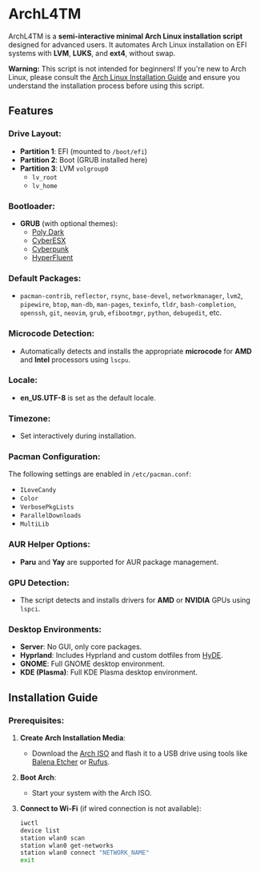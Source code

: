 # ArchL4TM

ArchL4TM is a **semi-interactive minimal Arch Linux installation script** designed for advanced users. It automates Arch Linux installation on EFI systems with **LVM**, **LUKS**, and **ext4**, without swap.

**Warning:** This script is not intended for beginners! If you're new to Arch Linux, please consult the [Arch Linux Installation Guide](https://wiki.archlinux.org/title/Installation_guide/) and ensure you understand the installation process before using this script.

## Features

### Drive Layout:
- **Partition 1**: EFI (mounted to `/boot/efi`)
- **Partition 2**: Boot (GRUB installed here)
- **Partition 3**: LVM `volgroup0`
  - `lv_root`
  - `lv_home`

### Bootloader:
- **GRUB** (with optional themes):
  - [Poly Dark](https://github.com/shvchk/poly-dark.git)
  - [CyberESX](https://github.com/HenriqueLopes42/themeGrub.CyberEXS.git)
  - [Cyberpunk](https://gitlab.com/anoopmsivadas/Cyberpunk-GRUB-Theme.git)
  - [HyperFluent](https://github.com/Coopydood/HyperFluent-GRUB-Theme.git)

### Default Packages:
- `pacman-contrib`, `reflector`, `rsync`, `base-devel`, `networkmanager`, `lvm2`, `pipewire`, `btop`, `man-db`, `man-pages`, `texinfo`, `tldr`, `bash-completion`, `openssh`, `git`, `neovim`, `grub`, `efibootmgr`, `python`, `debugedit`, etc.

### Microcode Detection:
- Automatically detects and installs the appropriate **microcode** for **AMD** and **Intel** processors using `lscpu`.

### Locale:
- **en_US.UTF-8** is set as the default locale.

### Timezone:
- Set interactively during installation.

### Pacman Configuration:
The following settings are enabled in `/etc/pacman.conf`:
- `ILoveCandy`
- `Color`
- `VerbosePkgLists`
- `ParallelDownloads`
- `MultiLib`

### AUR Helper Options:
- **Paru** and **Yay** are supported for AUR package management.

### GPU Detection:
- The script detects and installs drivers for **AMD** or **NVIDIA** GPUs using `lspci`.

### Desktop Environments:
- **Server**: No GUI, only core packages.
- **Hyprland**: Includes Hyprland and custom dotfiles from [HyDE](https://github.com/live4thamuzik/L4TM-HyDE).
- **GNOME**: Full GNOME desktop environment.
- **KDE (Plasma)**: Full KDE Plasma desktop environment.

## Installation Guide

### Prerequisites:
1. **Create Arch Installation Media**:
   - Download the [Arch ISO](https://archlinux.org/download/) and flash it to a USB drive using tools like [Balena Etcher](https://etcher.balena.io/etcher/) or [Rufus](https://rufus.ie/en/).

2. **Boot Arch**:
   - Start your system with the Arch ISO.

3. **Connect to Wi-Fi** (if wired connection is not available):
   ```bash
   iwctl
   device list
   station wlan0 scan
   station wlan0 get-networks
   station wlan0 connect "NETWORK_NAME"
   exit

